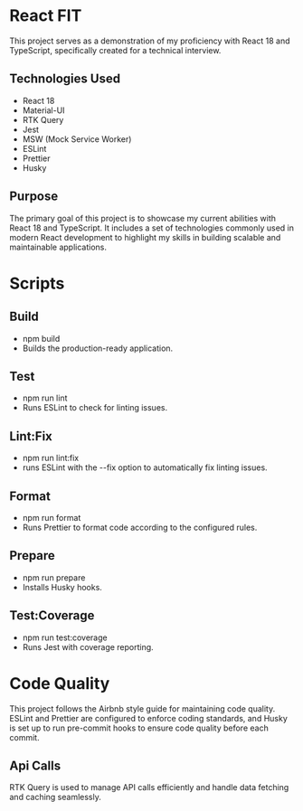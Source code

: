 # React FIT

This project serves as a demonstration of my proficiency with React 18 and TypeScript, specifically created for a technical interview.

## Technologies Used

- React 18
- Material-UI
- RTK Query
- Jest
- MSW (Mock Service Worker)
- ESLint
- Prettier
- Husky

## Purpose

The primary goal of this project is to showcase my current abilities with React 18 and TypeScript. It includes a set of technologies commonly used in modern React development to highlight my skills in building scalable and maintainable applications.

# Scripts

## Build

- npm build
- Builds the production-ready application.

## Test

- npm run lint
- Runs ESLint to check for linting issues.

## Lint:Fix

- npm run lint:fix
- runs ESLint with the --fix option to automatically fix linting issues.

## Format

- npm run format
- Runs Prettier to format code according to the configured rules.

## Prepare

- npm run prepare
- Installs Husky hooks.

## Test:Coverage

- npm run test:coverage
- Runs Jest with coverage reporting.

# Code Quality

This project follows the Airbnb style guide for maintaining code quality. ESLint and Prettier are configured to enforce coding standards, and Husky is set up to run pre-commit hooks to ensure code quality before each commit.

## Api Calls

RTK Query is used to manage API calls efficiently and handle data fetching and caching seamlessly.
